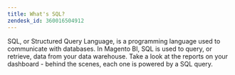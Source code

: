 ```yaml
---
title: What's SQL?
zendesk_id: 360016504912
---
```


SQL, or Structured Query Language, is a programming language used to communicate with databases. In Magento BI, SQL is used to query, or retrieve, data from your data warehouse. Take a look at the reports on your dashboard - behind the scenes, each one is powered by a SQL query.

